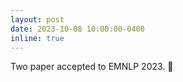 ```yaml
---
layout: post
date: 2023-10-08 10:00:00-0400
inline: true
---
```


Two paper accepted to EMNLP 2023. 🤩

